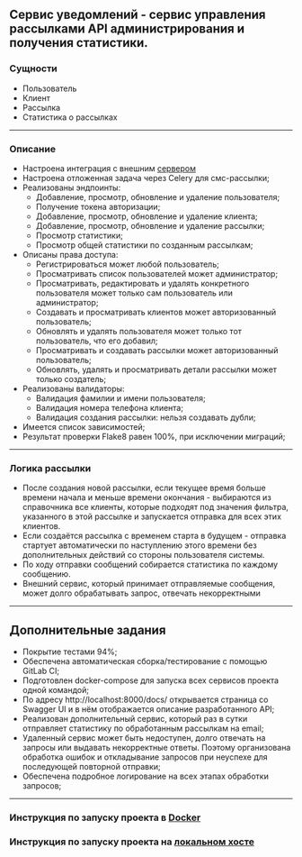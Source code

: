 ## Сервис уведомлений - сервис управления рассылками API администрирования и получения статистики.

### Сущности

* Пользователь
* Клиент
* Рассылка
* Статистика о рассылках
---
### Описание

* Настроена интеграция с внешним [сервером](https://probe.fbrq.cloud/docs)
* Настроена отложенная задача через Celery для смс-рассылки;
* Реализованы эндпоинты:
    * Добавление, просмотр, обновление и удаление пользователя;
    * Получение токена авторизации;
    * Добавление, просмотр, обновление и удаление клиента;
    * Добавление, просмотр, обновление и удаление рассылки;
    * Просмотр статистики;
    * Просмотр общей статистики по созданным рассылкам;
* Описаны права доступа:
    * Регистрироваться может любой пользователь;
    * Просматривать список пользователей может администратор;
    * Просматривать, редактировать и удалять конкретного пользователя может только сам пользователь или администратор;
    * Создавать и просматривать клиентов может авторизованный пользователь;
    * Обновлять и удалять пользователя может только тот пользователь, что его добавил;
    * Просматривать и создавать рассылки может авторизованный пользователь;
    * Обновлять, удалять и просматривать детали рассылки может только создатель;
* Реализованы валидаторы:
    * Валидация фамилии и имени пользователя;
    * Валидация номера телефона клиента;
    * Валидация создания рассылки: нельзя создавать дубли;
* Имеется список зависимостей;
* Результат проверки Flake8 равен 100%, при исключении миграций;
---
### Логика рассылки

* После создания новой рассылки, если текущее время больше времени начала и меньше времени окончания - выбираются из
  справочника все клиенты, которые подходят под значения фильтра, указанного в этой рассылке и запускается отправка для
  всех этих клиентов.
* Если создаётся рассылка с временем старта в будущем - отправка стартует автоматически по наступлению этого времени без
  дополнительных действий со стороны пользователя системы.
* По ходу отправки сообщений собирается статистика по каждому сообщению.
* Внешний сервис, который принимает отправляемые сообщения, может долго обрабатывать запрос, отвечать некорректными
---
## Дополнительные задания

* Покрытие тестами 94%;
* Обеспечена автоматическая сборка/тестирование с помощью GitLab CI;
* Подготовлен docker-compose для запуска всех сервисов проекта одной командой;
* По адресу http://localhost:8000/docs/ открывается страница со Swagger UI и в нём отображается описание разработанного
  API;
* Реализован дополнительный сервис, который раз в сутки отправляет статистику по обработанным рассылкам на email;
* Удаленный сервис может быть недоступен, долго отвечать на запросы или выдавать некорректные ответы. Поэтому 
  организована обработка ошибок и откладывание запросов при неуспехе для последующей повторной отправки;
* Обеспечена подробное логирование на всех этапах обработки запросов;
---
### Инструкция по запуску проекта в [Docker](https://github.com/kosarevaakarina/service_mailing/blob/develop/DOCKER.md)

### Инструкция по запуску проекта на [локальном хосте](https://github.com/kosarevaakarina/service_mailing/blob/develop/LOCAL.md)
